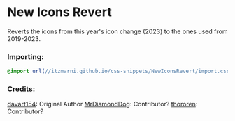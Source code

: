 # New Icons Revert
Reverts the icons from this year's icon change (2023) to the ones used from 2019-2023.

### Importing:
```css
@import url(//itzmarni.github.io/css-snippets/NewIconsRevert/import.css);
```

### Credits:
[davart154](https://github.com/davart154): Original Author
[MrDiamondDog](https://github.com/MrDiamondDog): Contributor?
[thororen](https://github.com/thororen1234): Contributor?